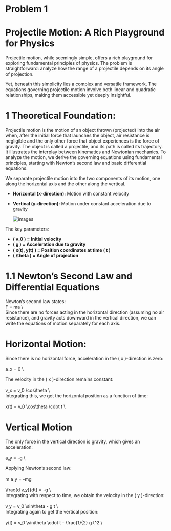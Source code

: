 # Problem 1


# Projectile Motion: A Rich Playground for Physics  

Projectile motion, while seemingly simple, offers a rich playground for exploring fundamental principles of physics. The problem is straightforward: analyze how the range of a projectile depends on its angle of projection.  

Yet, beneath this simplicity lies a complex and versatile framework. The equations governing projectile motion involve both linear and quadratic relationships, making them accessible yet deeply insightful.

# 1 Theoretical Foundation:

Projectile motion is the motion of an object thrown (projected) into the air when, after the initial force that launches the object, air resistance is negligible and the only other force that object experiences is the force of gravity. The object is called a projectile, and its path is called its trajectory. It illustrates the interplay between kinematics and Newtonian mechanics. To analyze the motion, we derive the governing equations using fundamental principles, starting with Newton’s second law and basic differential equations. 

We separate projectile motion into the two components of its motion, one along the horizontal axis and the other along the vertical.

- **Horizontal (x-direction):** Motion with constant velocity  
- **Vertical (y-direction):** Motion under constant acceleration due to gravity

  ![images](https://github.com/user-attachments/assets/c2a69a7b-25ad-42b2-8101-1c47d8114b79)


The key parameters:

- **\( v_0 \) = Initial velocity**
- **\( g \) = Acceleration due to gravity**
- **\( x(t), y(t) \) = Position coordinates at time \( t \)**
- **\( \theta \) = Angle of projection**
 
# 1.1 Newton’s Second Law and Differential Equations  

Newton’s second law states: 
\
F = ma
\  
Since there are no forces acting in the horizontal direction (assuming no air resistance), and gravity acts downward in the vertical direction, we can write the equations of motion separately for each axis.

# Horizontal Motion:

Since there is no horizontal force, acceleration in the \( x \)-direction is zero:  
\
a_x = 0
\  

The velocity in the \( x \)-direction remains constant:  
\
v_x = v_0 \cos\theta
\  
Integrating this, we get the horizontal position as a function of time:  
\
x(t) = v_0 \cos\theta \cdot t
\  

# Vertical Motion  
The only force in the vertical direction is gravity, which gives an acceleration:  
\
a_y = -g
\  

Applying Newton’s second law:  
\
m a_y = -mg
\
\
\frac{d v_y}{dt} = -g
\  
Integrating with respect to time, we obtain the velocity in the \( y \)-direction:  
\
v_y = v_0 \sin\theta - g t
\  
Integrating again to get the vertical position:  
\
y(t) = v_0 \sin\theta \cdot t - \frac{1}{2} g t^2
\  




